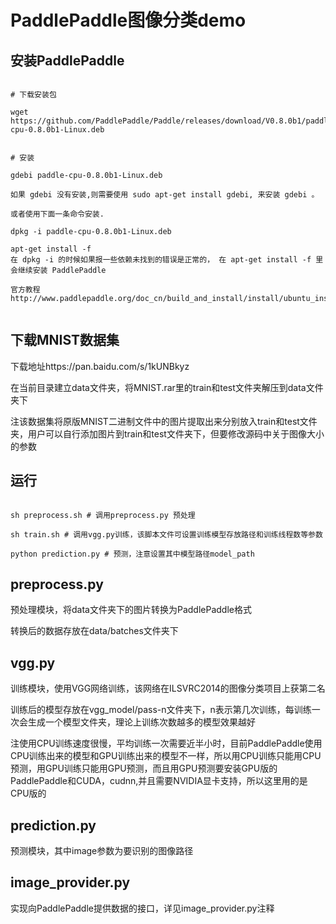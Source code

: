 ﻿
# PaddlePaddle图像分类demo





## 安装PaddlePaddle

```

# 下载安装包

wget https://github.com/PaddlePaddle/Paddle/releases/download/V0.8.0b1/paddle-cpu-0.8.0b1-Linux.deb


# 安装

gdebi paddle-cpu-0.8.0b1-Linux.deb

如果 gdebi 没有安装,则需要使用 sudo apt-get install gdebi, 来安装 gdebi 。

或者使用下面一条命令安装.

dpkg -i paddle-cpu-0.8.0b1-Linux.deb

apt-get install -f
在 dpkg -i 的时候如果报一些依赖未找到的错误是正常的， 在 apt-get install -f 里会继续安装 PaddlePaddle

官方教程http://www.paddlepaddle.org/doc_cn/build_and_install/install/ubuntu_install.html


```


## 下载MNIST数据集

下载地址https://pan.baidu.com/s/1kUNBkyz

在当前目录建立data文件夹，将MNIST.rar里的train和test文件夹解压到data文件夹下

注该数据集将原版MNIST二进制文件中的图片提取出来分别放入train和test文件夹，用户可以自行添加图片到train和test文件夹下，但要修改源码中关于图像大小的参数



## 运行


```

sh preprocess.sh # 调用preprocess.py 预处理

sh train.sh # 调用vgg.py训练，该脚本文件可设置训练模型存放路径和训练线程数等参数

python prediction.py # 预测，注意设置其中模型路径model_path

```



## preprocess.py 


预处理模块，将data文件夹下的图片转换为PaddlePaddle格式

转换后的数据存放在data/batches文件夹下



## vgg.py


训练模块，使用VGG网络训练，该网络在ILSVRC2014的图像分类项目上获第二名

训练后的模型存放在vgg_model/pass-n文件夹下，n表示第几次训练，每训练一次会生成一个模型文件夹，理论上训练次数越多的模型效果越好

注使用CPU训练速度很慢，平均训练一次需要近半小时，目前PaddlePaddle使用CPU训练出来的模型和GPU训练出来的模型不一样，所以用CPU训练只能用CPU预测，用GPU训练只能用GPU预测，而且用GPU预测要安装GPU版的PaddlePaddle和CUDA，cudnn,并且需要NVIDIA显卡支持，所以这里用的是CPU版的



## prediction.py


预测模块，其中image参数为要识别的图像路径



## image_provider.py


实现向PaddlePaddle提供数据的接口，详见image_provider.py注释